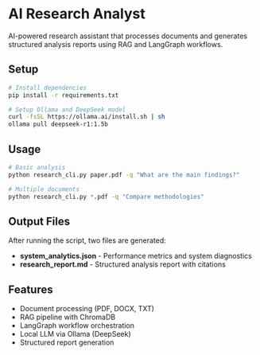 # AI Research Analyst

AI-powered research assistant that processes documents and generates structured analysis reports using RAG and LangGraph workflows.

## Setup

```bash
# Install dependencies
pip install -r requirements.txt

# Setup Ollama and DeepSeek model
curl -fsSL https://ollama.ai/install.sh | sh
ollama pull deepseek-r1:1.5b
```

## Usage

```bash
# Basic analysis
python research_cli.py paper.pdf -q "What are the main findings?"

# Multiple documents
python research_cli.py *.pdf -q "Compare methodologies"
```

## Output Files

After running the script, two files are generated:

- **system_analytics.json** - Performance metrics and system diagnostics
- **research_report.md** - Structured analysis report with citations

## Features

- Document processing (PDF, DOCX, TXT)
- RAG pipeline with ChromaDB
- LangGraph workflow orchestration
- Local LLM via Ollama (DeepSeek)
- Structured report generation